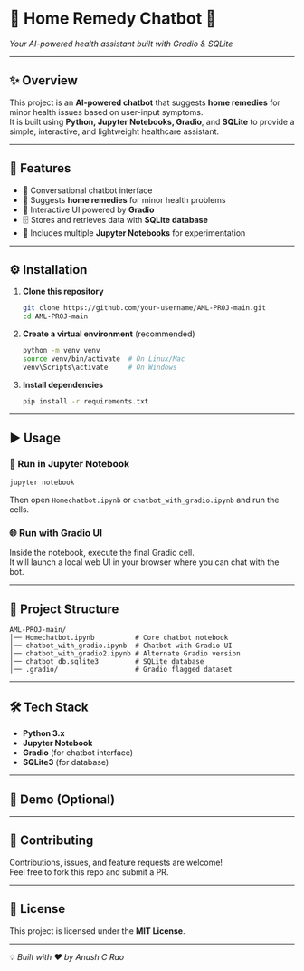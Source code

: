 # 🏥 Home Remedy Chatbot 🤖  
*Your AI-powered health assistant built with Gradio & SQLite*  

---

## ✨ Overview  
This project is an **AI-powered chatbot** that suggests **home remedies** for minor health issues based on user-input symptoms.  
It is built using **Python, Jupyter Notebooks, Gradio**, and **SQLite** to provide a simple, interactive, and lightweight healthcare assistant.  

---

## 🚀 Features  
- 💬 Conversational chatbot interface  
- 🌿 Suggests **home remedies** for minor health problems  
- 🎨 Interactive UI powered by **Gradio**  
- 🗄️ Stores and retrieves data with **SQLite database**  
- 📓 Includes multiple **Jupyter Notebooks** for experimentation  

---

## ⚙️ Installation  

1. **Clone this repository**  
   ```bash
   git clone https://github.com/your-username/AML-PROJ-main.git
   cd AML-PROJ-main
   ```

2. **Create a virtual environment** (recommended)  
   ```bash
   python -m venv venv
   source venv/bin/activate  # On Linux/Mac
   venv\Scripts\activate     # On Windows
   ```

3. **Install dependencies**  
   ```bash
   pip install -r requirements.txt
   ```

---

## ▶️ Usage  

### 🧪 Run in Jupyter Notebook  
```bash
jupyter notebook
```
Then open `Homechatbot.ipynb` or `chatbot_with_gradio.ipynb` and run the cells.

### 🌐 Run with Gradio UI  
Inside the notebook, execute the final Gradio cell.  
It will launch a local web UI in your browser where you can chat with the bot.  

---

## 📂 Project Structure  
```
AML-PROJ-main/
│── Homechatbot.ipynb          # Core chatbot notebook
│── chatbot_with_gradio.ipynb  # Chatbot with Gradio UI
│── chatbot_with_gradio2.ipynb # Alternate Gradio version
│── chatbot_db.sqlite3         # SQLite database
│── .gradio/                   # Gradio flagged dataset
```

---

## 🛠️ Tech Stack  
- **Python 3.x**  
- **Jupyter Notebook**  
- **Gradio** (for chatbot interface)  
- **SQLite3** (for database)  

---

## 📸 Demo (Optional)  
  

---

## 🤝 Contributing  
Contributions, issues, and feature requests are welcome!  
Feel free to fork this repo and submit a PR.  

---

## 📜 License  
This project is licensed under the **MIT License**.  

---

💡 *Built with ❤️ by Anush C Rao*  
